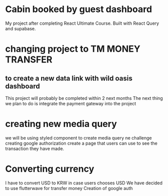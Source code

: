 # Cabin booked by guest dashboard

My project after completing React Ultimate Course.
Built with React Query and supabase.

# changing project to TM MONEY TRANSFER

## to create a new data link with wild oasis dashboard

This project will probably be completed within 2 next months
The next thing we plan to do is integrate the payment gateway into the project

# creating new media query

we will be using styled component to create media query
ne challenge
creating google authorization
create a page that users can use to see the transaction they have made.

# Converting currency

I have to convert USD to KRW in case users chooses USD
We have decided to use flutterwave for transfer money
Creation of google auth
